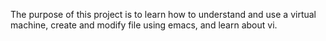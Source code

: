 The purpose of this project is to learn how to understand and use a virtual machine, create and modify file using emacs, and learn about vi.
